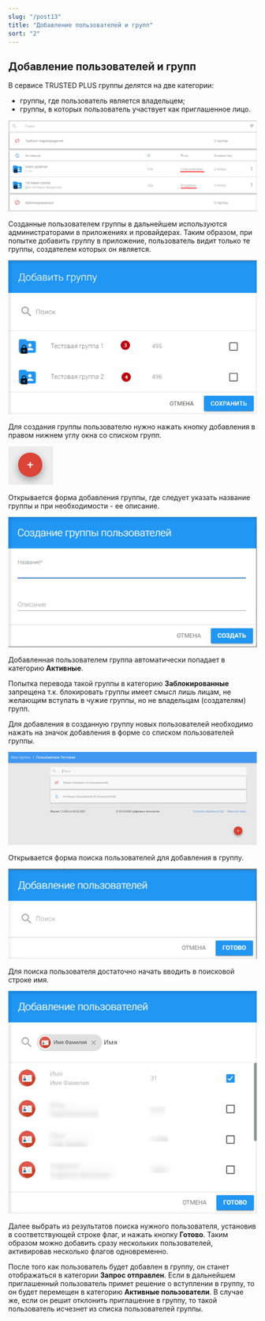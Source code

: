 ```yaml
---
slug: "/post13"
title: "Добавление пользователей и групп"
sort: "2"
---
```


## Добавление пользователей и групп

В сервисе TRUSTED PLUS группы делятся на две категории: 
- группы, где пользователь является владельцем;
- группы, в которых пользователь участвует как приглашенное лицо.

![user-admin-and-user.png](./images/user-admin-and-user.png "Список групп, где пользователь является  владельцем или приглашенным участником")

Созданные пользователем группы в дальнейшем используются  администраторами в приложениях и провайдерах. Таким образом, при попытке добавить группу в приложение, пользователь видит только те группы, создателем которых он является. 

![groups-for-select.png](./images/groups-for-select.png "Список групп, доступных для выбора  при добавлении их в приложение")

Для создания группы пользователю нужно нажать кнопку добавления в правом нижнем углу окна со списком групп. 

![add-app-button.png](./images/add-app-button.png "Кнопка создания группы")

Открывается форма добавления группы, где следует указать название группы и при необходимости - ее описание.

![add-group.png](./images/add-group.png "Форма создания группы")

Добавленная пользователем группа автоматически попадает в категорию **Активные**. 

Попытка перевода такой группы в категорию **Заблокированные** запрещена т.к. блокировать группы имеет смысл лишь лицам, не желающим вступать в чужие группы, но не владельцам (создателям) групп.

Для добавления в созданную группу новых пользователей необходимо нажать на значок добавления в форме со списком пользователей группы.

![add-users-button.png](./images/add-users-button.png "Список пользователей группы с кнопкой добаления")

Открывается форма поиска пользователей для добавления в группу. 

![add-users.png](./images/add-users.png "Форма поиска пользователей для добавления в группу")

Для поиска пользователя достаточно начать вводить в поисковой строке имя.

![select-users.png](./images/select-users.png "Форма добавления пользователей c результатами поиска")

Далее выбрать из результатов поиска нужного пользователя, установив в соответствующей строке флаг, и нажать кнопку **Готово**. Таким образом можно добавить сразу нескольких пользователей, активировав несколько флагов одновременно.

После того как пользователь будет добавлен в группу, он станет отображаться в категории **Запрос отправлен**. Если в дальнейшем приглашенный пользователь примет решение о вступлении в группу, то он будет перемещен в категорию **Активные пользователи**. В случае же, если он решит отклонить приглашение в группу, то такой пользователь исчезнет из списка пользователей группы.
